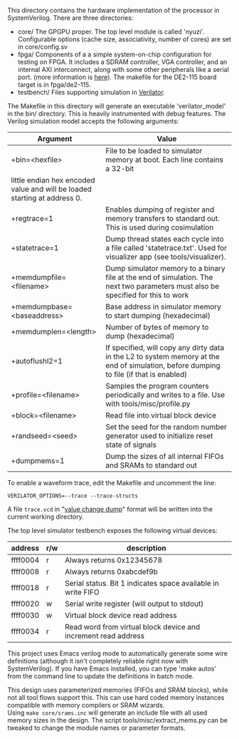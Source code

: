 This directory contains the hardware implementation of the processor in 
SystemVerilog. There are three directories:
- core/ The GPGPU proper. The top level module is called 'nyuzi'.
Configurable options (cache size, associativity, number of cores) are set in 
core/config.sv
- fpga/ Components of a a simple system-on-chip configuration for testing on FPGA.
It includes a SDRAM controller, VGA controller, and an internal AXI interconnect,
along with some other peripherals like a serial port.
(more information is [here](https://github.com/jbush001/NyuziProcessor/wiki/FPGA-Test-Environment)).
The makefile for the DE2-115 board target is in fpga/de2-115.
- testbench/ Files supporting simulation in [Verilator](http://www.veripool.org/wiki/verilator). 

The Makefile in this directory will generate an executable 'verilator_model' in the bin/ directory.
This is heavily instrumented with debug features. The Verilog simulation model accepts the following 
arguments:

|Argument|Value|
|--------|-----|
| +bin=&lt;hexfile&gt; | File to be loaded to simulator memory at boot. Each line contains a 32-bit 
little endian hex encoded value and will be loaded starting at address 0. |
| +regtrace=1 | Enables dumping of register and memory transfers to standard out.  This is used during cosimulation |
| +statetrace=1 | Dump thread states each cycle into a file called 'statetrace.txt'.  Used for visualizer app (see tools/visualizer). |
| +memdumpfile=&lt;filename&gt; | Dump simulator memory to a binary file at the end of simulation. The next two parameters must also be specified for this to work |
| +memdumpbase=&lt;baseaddress&gt;| Base address in simulator memory to start dumping (hexadecimal) |
| +memdumplen=&lt;length&gt; | Number of bytes of memory to dump (hexadecimal) |
| +autoflushl2=1 | If specified, will copy any dirty data in the L2 to system memory at the end of simulation, before dumping to file (if that is enabled) |
| +profile=&lt;filename&gt; | Samples the program counters periodically and writes to a file.  Use with tools/misc/profile.py |
| +block=&lt;filename&gt; | Read file into virtual block device
| +randseed=&lt;seed&gt; | Set the seed for the random number generator used to initialize reset state of signals
| +dumpmems=1 | Dump the sizes of all internal FIFOs and SRAMs to standard out | 

To enable a waveform trace, edit the Makefile and uncomment the line:

    VERILATOR_OPTIONS=--trace --trace-structs

A file `trace.vcd` in "[value change dump](http://en.wikipedia.org/wiki/Value_change_dump)"
format will be written into the current working directory.

The top level simulator testbench exposes the following virtual devices:

| address | r/w | description
|----|----|----
| ffff0004 | r | Always returns 0x12345678
| ffff0008 | r | Always returns 0xabcdef9b
| ffff0018 | r | Serial status. Bit 1 indicates space available in write FIFO
| ffff0020 | w | Serial write register (will output to stdout)
| ffff0030 | w | Virtual block device read address
| ffff0034 | r | Read word from virtual block device and increment read address

This project uses Emacs verilog mode to automatically generate some wire definitions 
(although it isn't completely reliable right now with SystemVerilog).  If you have 
Emacs installed, you can type 'make autos' from the command line to update the 
definitions in batch mode.

This design uses parameterized memories (FIFOs and SRAM blocks), while not all tool flows support
this. This can use hard coded memory instances compatible with memory compilers or SRAM wizards.  
Using `make core/srams.inc` will generate an include file with all used memory sizes in the design.
The script tools/misc/extract_mems.py can be tweaked to change the module names or parameter formats.

